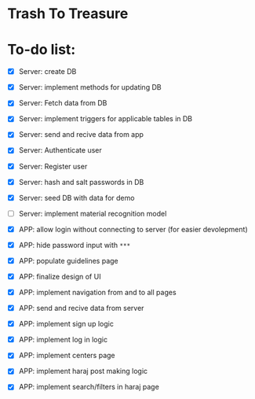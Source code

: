 # Trash To Treasure

# To-do list:
- [x] Server: create DB
- [x] Server: implement methods for updating DB
- [x] Server: Fetch data from DB
- [x] Server: implement triggers for applicable tables in DB
- [x] Server: send and recive data from app
- [x] Server: Authenticate user
- [x] Server: Register user
- [x] Server: hash and salt passwords in DB
- [x] Server: seed DB with data for demo
- [ ] Server: implement material recognition model
- [x] APP: allow login without connecting to server (for easier devolepment)
- [x] APP: hide password input with ```***```
- [x] APP: populate guidelines page
- [x] APP: finalize design of UI 
- [x] APP: implement navigation from and to all pages
- [x] APP: send and recive data from server
- [x] APP: implement sign up logic
- [x] APP: implement log in logic
- [x] APP: implement centers page
- [x] APP: implement haraj post making logic
- [x] APP: implement search/filters in haraj page


